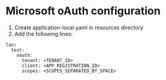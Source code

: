 # Microsoft oAuth configuration
1. Create application-local.yaml in resources directory
2. Add the following lines:
```
lan:
  test:
    oauth:
      tenant: <TENANT_ID>
      client: <APP_REGISTRATION_ID>
      scopes: <SCOPES_SEPARATED_BY_SPACE>
```
